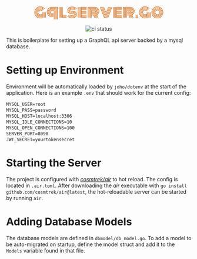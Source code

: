 <p align="center">
  <img src="docs/logo-1.png" alt="quickapi logo" height="35" />
</p>
<p align="center">
  <img src="https://github.com/00startupkit/gql-server-boilderplate.go/actions/workflows/build.yml/badge.svg" alt="ci status" />
</p>

This is boilerplate for setting up a GraphQL api server backed by a
mysql database.

# Setting up Environment
Environment will be automatically loaded by `joho/dotenv` at the start of the
application. Here is an example `.env` that should work for the current config:

```.env
MYSQL_USER=root
MYSQL_PASS=password
MYSQL_HOST=localhost:3306
MYSQL_IDLE_CONNECTIONS=10
MYSQL_OPEN_CONNECTIONS=100
SERVER_PORT=8090
JWT_SECRET=yourtokensecret
```

# Starting the Server
The project is configured with *[cosmtrek/air](https://github.com/cosmtrek/air)* to hot reload. The config is located in `.air.toml`. After downloading the  *air* executable with `go install github.com/cosmtrek/air@latest`, the hot-reloadable server can be started by running `air`.

# Adding Database Models
The database models are defined in `dbmodel/db_model.go`. To add a model to be auto-migrated on startup, define the model struct and add it to the `Models` variable found in that file.
